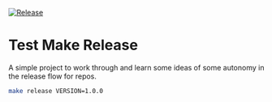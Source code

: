 [![Release](https://img.shields.io/github/v/release/ieaster1/test-make-release.svg?style=flat&maxAge=3600)](https://github.com/ieaster1/test-make-release/releases)

 # Test Make Release

 A simple project to work through and learn some ideas of some autonomy in the release flow for repos.

 ```bash
 make release VERSION=1.0.0
 ```
